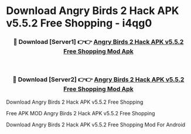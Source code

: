 # Download Angry Birds 2 Hack APK v5.5.2 Free Shopping - i4qg0



<div align="center">
<h3>🔴 Download [Server1] 👉👉 <a href="https://momento.my/?title=Angry_Birds_2_Hack_APK_v5.5.2_Free_Shopping">Angry Birds 2 Hack APK v5.5.2 Free Shopping Mod Apk</a></h3><br>

<h3>🔴 Download [Server2] 👉👉 <a href="https://momento.my/?title=Angry_Birds_2_Hack_APK_v5.5.2_Free_Shopping">Angry Birds 2 Hack APK v5.5.2 Free Shopping Mod Apk</a></h3>
</div>



Download Angry Birds 2 Hack APK v5.5.2 Free Shopping 

Free APK MOD Angry Birds 2 Hack APK v5.5.2 Free Shopping 

Download Angry Birds 2 Hack APK v5.5.2 Free Shopping Mod For Android
